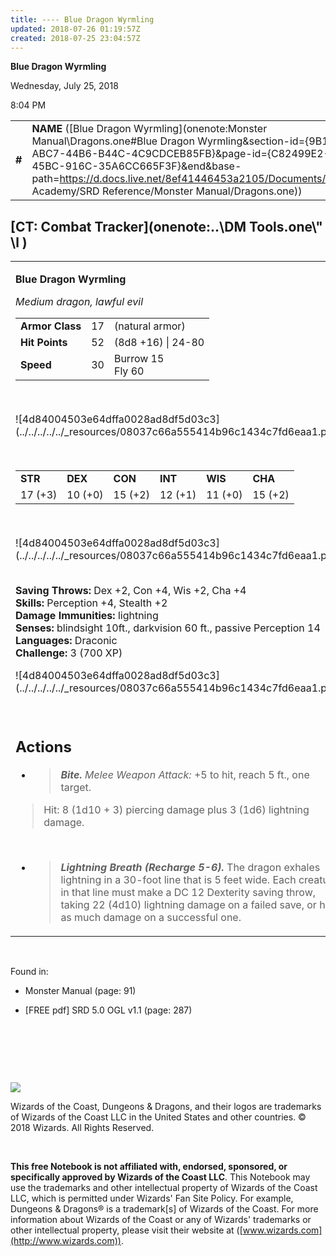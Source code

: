 ```yaml
---
title: ---- Blue Dragon Wyrmling
updated: 2018-07-26 01:19:57Z
created: 2018-07-25 23:04:57Z
---
```


**Blue Dragon Wyrmling**

Wednesday, July 25, 2018

8:04 PM

|        |                                                                                                                                                                                                                                                                                                                          |        |        |        |     |       |        |
|--------|--------------------------------------------------------------------------------------------------------------------------------------------------------------------------------------------------------------------------------------------------------------------------------------------------------------------------|--------|--------|--------|-----|-------|--------|
| **\#** | **NAME** ([Blue Dragon Wyrmling](onenote:Monster Manual\\Dragons.one#Blue Dragon Wyrmling&section-id={9B13BEB9-ABC7-44B6-B44C-4C9CDCEB85FB}&page-id={C82499E2-9B49-45BC-916C-35A6CC665F3F}&end&base-path=https://d.docs.live.net/8ef41446453a2105/Documents/Adventure Academy/SRD Reference/Monster Manual/Dragons.one)) | **17** | **52** | **52** | \-  | Notes | 700 XP |

## [CT: Combat Tracker](onenote:..\\DM Tools.one\\" \l )

<table><tbody><tr class="odd"><td><p><strong>Blue Dragon Wyrmling</strong></p><p><em>Medium dragon, lawful evil</em></p><table><tbody><tr class="odd"><td><strong>Armor Class</strong></td><td>17</td><td>(natural armor)</td></tr><tr class="even"><td><strong>Hit Points</strong></td><td>52</td><td>(8d8 +16) | 24-80</td></tr><tr class="odd"><td><strong>Speed</strong></td><td>30</td><td>Burrow 15<br />
Fly 60</td></tr></tbody></table><p> </p><p>![4d84004503e64dffa0028ad8df5d03c3](../../../../../_resources/08037c66a555414b96c1434c7fd6eaa1.png)</p><p> </p><table><tbody><tr class="odd"><td><strong>STR</strong></td><td><strong>DEX</strong></td><td><strong>CON</strong></td><td><strong>INT</strong></td><td><strong>WIS</strong></td><td><strong>CHA</strong></td></tr><tr class="even"><td>17 (+3)</td><td>10 (+0)</td><td>15 (+2)</td><td>12 (+1)</td><td>11 (+0)</td><td>15 (+2)</td></tr></tbody></table><p> </p><p>![4d84004503e64dffa0028ad8df5d03c3](../../../../../_resources/08037c66a555414b96c1434c7fd6eaa1.png)</p><p><strong><br />
Saving Throws:</strong> Dex +2, Con +4, Wis +2, Cha +4<br />
<strong>Skills:</strong> Perception +4, Stealth +2<br />
<strong>Damage Immunities:</strong> lightning<br />
<strong>Senses:</strong> blindsight 10ft., darkvision 60 ft., passive Perception 14<br />
<strong>Languages:</strong> Draconic<br />
<strong>Challenge:</strong> 3 (700 XP)</p><p>![4d84004503e64dffa0028ad8df5d03c3](../../../../../_resources/08037c66a555414b96c1434c7fd6eaa1.png)</p><p> </p><h2 id="actions"><strong>Actions</strong></h2><ul><li><blockquote><p><em><strong>Bite.</strong> Melee Weapon Attack:</em> +5 to hit, reach 5 ft., one target.</p></blockquote></li></ul><blockquote><p>Hit: 8 (1d10 + 3) piercing damage plus 3 (1d6) lightning damage.</p></blockquote><p> </p><ul><li><blockquote><p><em><strong>Lightning Breath (Recharge 5-6).</strong></em> The dragon exhales lightning in a 30-foot line that is 5 feet wide. Each creature in that line must make a DC 12 Dexterity saving throw, taking 22 (4d10) lightning damage on a failed save, or half as much damage on a successful one.</p></blockquote></li></ul></td></tr></tbody></table>

 

Found in:

-   Monster Manual (page: 91)

-   \[FREE pdf\] SRD 5.0 OGL v1.1 (page: 287)

 

 

 

![](tmp\media\image2.png)

Wizards of the Coast, Dungeons & Dragons, and their logos are trademarks of Wizards of the Coast LLC in the United States and other countries. © 2018 Wizards. All Rights Reserved.

 

**This free Notebook is not affiliated with, endorsed, sponsored, or specifically approved by Wizards of the Coast LLC**. This Notebook may use the trademarks and other intellectual property of Wizards of the Coast LLC, which is permitted under Wizards' Fan Site Policy. For example, Dungeons & Dragons® is a trademark\[s\] of Wizards of the Coast. For more information about Wizards of the Coast or any of Wizards' trademarks or other intellectual property, please visit their website at ([www.wizards.com](http://www.wizards.com)).
